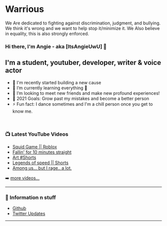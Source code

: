 # Warrious
We Are dedicated to fighting against discrimination, judgment, and bullying. We think it's wrong and we want to help stop it/minimize it. We Also believe in equality, this is also strongly enforced.

### Hi there, I'm Angie - aka [ItsAngieUwU] 👋

## I'm a student, youtuber, developer, writer & voice actor

- 🔭 I'm recently started building a new cause
- 🌱 I’m currently learning everything 🤣
- 👯 I’m looking to meet new friends and make new profound experiences!
- 🥅 2021 Goals: Grow past my mistakes and become a better person
- ⚡ Fun fact: I dance sometimes and I'm a chill person once you get to know me.

<br />

### 📺 Latest YouTube Videos

<!-- YOUTUBE:START -->
- [ Squid Game || Roblox ](https://youtu.be/3vPdQI7UEF4)
- [Fallin' for 10 minutes straight](https://youtu.be/qB0srJ8yNt4)
- [Art #Shorts](https://youtube.com/shorts/PS48GWunzwQ?feature=share)
- [Legends of speed || Shorts](https://youtu.be/59aV_h_1ECs)
- [Among us... but I rage.. a lot. ](https://youtu.be/brnh_herQ8k)
<!-- YOUTUBE:END -->

➡️ [more videos...](https://www.youtube.com/channel/UCmnYw7QJEngaFu84cgZP0IA)

---

### 📕 Information n stuff

<!-- BLOG-POST-LIST:START -->
- [Github](https://github.com/ItsAngieUwU/)
- [Twitter Updates](https://twitter.com/suwuangie)
<!-- BLOG-POST-LIST:END -->

---
